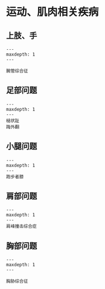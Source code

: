 # 运动、肌肉相关疾病

## 上肢、手

```{toctree}
---
maxdepth: 1
---

腕管综合征
```


## 足部问题

```{toctree}
---
maxdepth: 1
---
槌状趾
踇外翻
```

## 小腿问题

```{toctree}
---
maxdepth: 1
---
跑步者膝
```

## 肩部问题

```{toctree}
---
maxdepth: 1
---
肩峰撞击综合症
```

## 胸部问题

```{toctree}
---
maxdepth: 1
---

胸胁综合征
```

